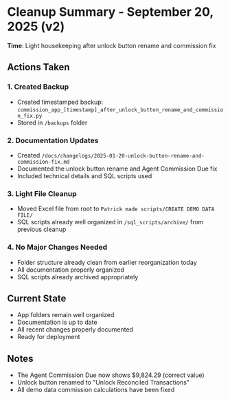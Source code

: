 # Cleanup Summary - September 20, 2025 (v2)
**Time**: Light housekeeping after unlock button rename and commission fix

## Actions Taken

### 1. Created Backup
- Created timestamped backup: `commission_app_[timestamp]_after_unlock_button_rename_and_commission_fix.py`
- Stored in `/backups` folder

### 2. Documentation Updates
- Created `/docs/changelogs/2025-01-20-unlock-button-rename-and-commission-fix.md`
- Documented the unlock button rename and Agent Commission Due fix
- Included technical details and SQL scripts used

### 3. Light File Cleanup
- Moved Excel file from root to `Patrick made scripts/CREATE DEMO DATA FILE/`
- SQL scripts already well organized in `/sql_scripts/archive/` from previous cleanup

### 4. No Major Changes Needed
- Folder structure already clean from earlier reorganization today
- All documentation properly organized
- SQL scripts already archived appropriately

## Current State
- App folders remain well organized
- Documentation is up to date
- All recent changes properly documented
- Ready for deployment

## Notes
- The Agent Commission Due now shows $9,824.29 (correct value)
- Unlock button renamed to "Unlock Reconciled Transactions"
- All demo data commission calculations have been fixed